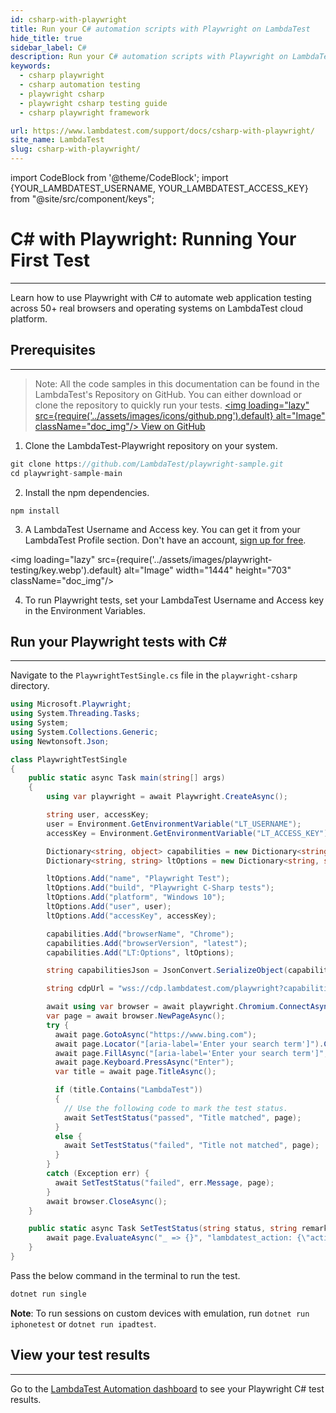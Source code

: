 ```yaml
---
id: csharp-with-playwright
title: Run your C# automation scripts with Playwright on LambdaTest
hide_title: true
sidebar_label: C#
description: Run your C# automation scripts with Playwright on LambdaTest scalable cloud grid of 50+ real desktop browsers and operating systems.
keywords:
  - csharp playwright
  - csharp automation testing
  - playwright csharp
  - playwright csharp testing guide
  - csharp playwright framework

url: https://www.lambdatest.com/support/docs/csharp-with-playwright/
site_name: LambdaTest
slug: csharp-with-playwright/
---
```


import CodeBlock from '@theme/CodeBlock';
import {YOUR_LAMBDATEST_USERNAME, YOUR_LAMBDATEST_ACCESS_KEY} from "@site/src/component/keys";

<script type="application/ld+json"
      dangerouslySetInnerHTML={{ __html: JSON.stringify({
       "@context": "https://schema.org",
        "@type": "BreadcrumbList",
        "itemListElement": [{
          "@type": "ListItem",
          "position": 1,
          "name": "Home",
          "item": "https://www.lambdatest.com"
        },{
          "@type": "ListItem",
          "position": 2,
          "name": "Support",
          "item": "https://www.lambdatest.com/support/docs/"
        },{
          "@type": "ListItem",
          "position": 3,
          "name": "C# with Playwright",
          "item": "https://www.lambdatest.com/support/docs/csharp-with-playwright/"
        }]
      })
    }}
></script>

# C# with Playwright: Running Your First Test
* * *

Learn how to use Playwright with C# to automate web application testing across 50+ real browsers and operating systems on LambdaTest cloud platform.


## Prerequisites
***

>Note: All the code samples in this documentation can be found in the LambdaTest's Repository on GitHub. You can either download or clone the repository to quickly run your tests.
<a href="https://github.com/LambdaTest/playwright-sample/tree/main/playwright-csharp" className="github__anchor"><img loading="lazy" src={require('../assets/images/icons/github.png').default} alt="Image"  className="doc_img"/> View on GitHub</a>

1. Clone the LambdaTest-Playwright repository on your system.

```js
git clone https://github.com/LambdaTest/playwright-sample.git
cd playwright-sample-main
```

2. Install the npm dependencies.

```
npm install
```

3. A LambdaTest Username and Access key. You can get it from your LambdaTest Profile section. Don't have an account, [sign up for free](https://accounts.lambdatest.com/register).

<img loading="lazy" src={require('../assets/images/playwright-testing/key.webp').default} alt="Image" width="1444" height="703"  className="doc_img"/>

4. To run Playwright tests, set your LambdaTest Username and Access key in the Environment Variables.

## Run your Playwright tests with C#
---

Navigate to the `PlaywrightTestSingle.cs` file in the `playwright-csharp` directory.

```csharp
using Microsoft.Playwright;
using System.Threading.Tasks;
using System;
using System.Collections.Generic;
using Newtonsoft.Json;

class PlaywrightTestSingle
{
    public static async Task main(string[] args)
    {
        using var playwright = await Playwright.CreateAsync();

        string user, accessKey;
        user = Environment.GetEnvironmentVariable("LT_USERNAME");
        accessKey = Environment.GetEnvironmentVariable("LT_ACCESS_KEY");

        Dictionary<string, object> capabilities = new Dictionary<string, object>();
        Dictionary<string, string> ltOptions = new Dictionary<string, string>();

        ltOptions.Add("name", "Playwright Test");
        ltOptions.Add("build", "Playwright C-Sharp tests");
        ltOptions.Add("platform", "Windows 10");
        ltOptions.Add("user", user);
        ltOptions.Add("accessKey", accessKey);

        capabilities.Add("browserName", "Chrome");
        capabilities.Add("browserVersion", "latest");
        capabilities.Add("LT:Options", ltOptions);

        string capabilitiesJson = JsonConvert.SerializeObject(capabilities);

        string cdpUrl = "wss://cdp.lambdatest.com/playwright?capabilities=" + Uri.EscapeDataString(capabilitiesJson);

        await using var browser = await playwright.Chromium.ConnectAsync(cdpUrl);
        var page = await browser.NewPageAsync();
        try {
          await page.GotoAsync("https://www.bing.com");
          await page.Locator("[aria-label='Enter your search term']").ClickAsync();
          await page.FillAsync("[aria-label='Enter your search term']", "LambdaTest");
          await page.Keyboard.PressAsync("Enter");
          var title = await page.TitleAsync();

          if (title.Contains("LambdaTest"))
          {
            // Use the following code to mark the test status.
            await SetTestStatus("passed", "Title matched", page);
          }
          else {
            await SetTestStatus("failed", "Title not matched", page);
          }
        }
        catch (Exception err) {
          await SetTestStatus("failed", err.Message, page);
        }
        await browser.CloseAsync();
    }

    public static async Task SetTestStatus(string status, string remark, IPage page) {
        await page.EvaluateAsync("_ => {}", "lambdatest_action: {\"action\": \"setTestStatus\", \"arguments\": {\"status\":\"" + status + "\", \"remark\": \"" + remark + "\"}}");
    }
}
```

Pass the below command in the terminal to run the test.

```js
dotnet run single
```
**Note**: To run sessions on custom devices with emulation, run `dotnet run iphonetest` or `dotnet run ipadtest`.

## View your test results
---

Go to the [LambdaTest Automation dashboard](https://automation.lambdatest.com/build) to see your Playwright C# test results.




